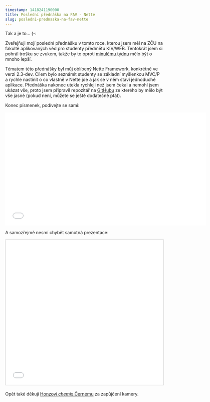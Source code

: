 ```yaml
---
timestamp: 1418241190000
title: Poslední přednáška na FAV - Nette
slug: posledni-prednaska-na-fav-nette
---
```

Tak a je to... (-:

Zveřejňuji mojí poslední přednášku v tomto roce, kterou jsem měl na ZČU na fakultě aplikovaných věd pro studenty předmětu KIV/WEB. Tentokrát jsem si pohrál trošku se zvukem, takže by to oproti [minulému týdnu](prednaska-na-zcu-node-js) mělo být o mnoho lepší.

Tématem této přednášky byl můj oblíbený Nette Framework, konkrétně ve verzi 2.3-dev. Cílem bylo seznámit studenty se základní myšlenkou MVC/P a rychle nastínit o co vlastně v Nette jde a  jak se v něm staví jednoduché aplikace. Přednáška nakonec utekla rychleji než jsem čekal a nemohl jsem ukázat vše, proto jsem připravil repozitář na [GitHubu](https://github.com/mrtnzlml/kivweb-nette-fcbk) ze kterého by mělo být vše jasné (pokud není, můžete se ještě dodatečně ptát).

Konec písmenek, podívejte se sami:

<iframe width="640" height="360" src="//www.youtube.com/embed/GdATlrmoPRM" frameborder="0" allowfullscreen></iframe>

A samozřejmě nesmí chybět samotná prezentace:

<iframe src="//www.slideshare.net/slideshow/embed_code/42574181" width="752" height="462" frameborder="0" marginwidth="0" marginheight="0" scrolling="no" style="border:1px solid #CCC; border-width:1px; margin-bottom:5px; max-width: 100%;" allowfullscreen> </iframe>

Opět také děkuji [Honzovi *chemix* Černému](http://honzacerny.com/) za zapůjčení kamery.